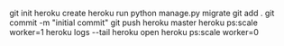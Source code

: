 git init
heroku create
heroku run python manage.py migrate
git add .
git commit -m "initial commit"
git push heroku master
heroku ps:scale worker=1
heroku logs --tail
heroku open
heroku ps:scale worker=0
